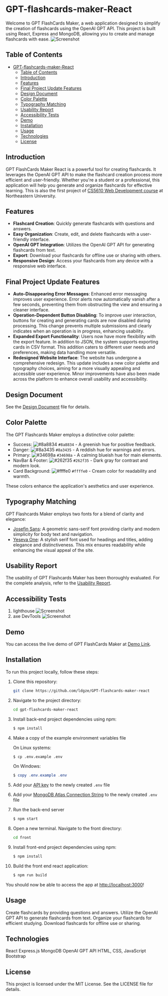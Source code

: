 # GPT-flashcards-maker-React

Welcome to GPT FlashCards Maker, a web application designed to simplify the creation of flashcards using the OpenAI GPT API. This project is built using React, Express and MongoDB, allowing you to create and manage flashcards with ease.
![Screenshot](./front/public/dashboard.gif)

## Table of Contents

- [GPT-flashcards-maker-React](#gpt-flashcards-maker-react)
  - [Table of Contents](#table-of-contents)
  - [Introduction](#introduction)
  - [Features](#features)
  - [Final Project Update Features](#final-project-update-features)
  - [Design Document](#design-document)
  - [Color Palette](#color-palette)
  - [Typography Matching](#typography-matching)
  - [Usability Report](#usability-report)
  - [Accessibility Tests](#accessibility-tests)
  - [Demo](#demo)
  - [Installation](#installation)
  - [Usage](#usage)
  - [Technologies](#technologies)
  - [License](#license)

## Introduction

GPT FlashCards Maker React is a powerful tool for creating flashcards. It leverages the OpenAI GPT API to make the flashcard creation process more efficient and user-friendly. Whether you're a student or a professional, this application will help you generate and organize flashcards for effective learning. This is also the first project of [CS5610 Web Development course](https://johnguerra.co/classes/webDevelopment_fall_2023/) at Northeastern University.

## Features

- **Flashcard Creation**: Quickly generate flashcards with questions and answers.
- **Easy Organization**: Create, edit, and delete flashcards with a user-friendly interface.
- **OpenAI GPT Integration**: Utilizes the OpenAI GPT API for generating flashcards from text.
- **Export**: Download your flashcards for offline use or sharing with others.
- **Responsive Design**: Access your flashcards from any device with a responsive web interface.

## Final Project Update Features

- **Auto-Disappearing Error Messages**: Enhanced error messaging improves user experience. Error alerts now automatically vanish after a few seconds, preventing them from obstructing the view and ensuring a cleaner interface.
- **Operation-Dependent Button Disabling**: To improve user interaction, buttons for creating and generating cards are now disabled during processing. This change prevents multiple submissions and clearly indicates when an operation is in progress, enhancing usability.
- **Expanded Export Functionality**: Users now have more flexibility with the export feature. In addition to JSON, the system supports exporting cards in CSV format. This addition caters to different user needs and preferences, making data handling more versatile.
- **Redesigned Website Interface**: The website has undergone a comprehensive redesign. This update includes a new color palette and typography choices, aiming for a more visually appealing and accessible user experience. Minor improvements have also been made across the platform to enhance overall usability and accessibility.

## Design Document

See the [Design Document](./deisgn-document.md) file for details.

## Color Palette

The GPT Flashcards Maker employs a distinctive color palette:

- Success: ![#8a8834](https://placehold.co/15x15/8a8834/FFF) `#8a8834` - A greenish hue for positive feedback.
- Danger: ![#8a3435](https://placehold.co/15x15/8a3435/FFF) `#8a3435` - A reddish hue for warnings and errors.
- Primary: ![#34698a](https://placehold.co/15x15/34698a/FFF) `#34698a` - A calming blueish hue for main elements.
- NavBar & Footer: ![#262f35](https://placehold.co/15x15/262f35/FFF) `#262f35` - Dark gray for contrast and modern look.
- Card Background: ![#ffffe0](https://placehold.co/15x15/ffffe0/FFF) `#ffffe0` - Cream color for readability and warmth.

These colors enhance the application's aesthetics and user experience.

## Typography Matching

GPT Flashcards Maker employs two fonts for a blend of clarity and elegance:

- [Josefin Sans](https://fonts.google.com/specimen/Josefin+Sans): A geometric sans-serif font providing clarity and modern simplicity for body text and navigation.
- [Yeseva One](https://fonts.google.com/specimen/Yeseva+One): A stylish serif font used for headings and titles, adding elegance and distinctiveness.
  This mix ensures readability while enhancing the visual appeal of the site.

## Usability Report

The usability of GPT Flashcards Maker has been thoroughly evaluated. For the complete analysis, refer to the [Usability Report](https://docs.google.com/document/d/1v2r-lXetH0ebWcA2A4lWNdP5FflcLiQQa0oZsX8DClk/edit?usp=sharing).

## Accessibility Tests

1. lighthouse
   ![Screenshot](./front/public/lighthouse.png)
2. axe DevTools
   ![Screenshot](./front/public/axe.png)

## Demo

You can access the live demo of GPT FlashCards Maker at [Demo Link](https://gpt-flashcards-maker-react.onrender.com/).

## Installation

To run this project locally, follow these steps:

1. Clone this repository:

   ```bash
   git clone https://github.com/ldgze/GPT-flashcards-maker-react
   ```

2. Navigate to the project directory:

   ```bash
   cd gpt-flashcards-maker-react
   ```

3. Install back-end project dependencies using npm:

   ```bash
   $ npm install
   ```

4. Make a copy of the example environment variables file

   On Linux systems:

   ```bash
   $ cp .env.example .env
   ```

   On Windows:

   ```powershell
   $ copy .env.example .env
   ```

5. Add your [API key](https://platform.openai.com/account/api-keys) to the newly created `.env` file
6. Add your [MongoDB Atlas Connection String](https://www.mongodb.com/docs/drivers/node/current/quick-start/create-a-connection-string/) to the newly created `.env` file

7. Run the back-end server

   ```bash
   $ npm start
   ```

8. Open a new terminal. Navigate to the front directory:

   ```bash
   cd front
   ```

9. Install front-end project dependencies using npm:

   ```bash
   $ npm install
   ```

10. Build the front end react application:
    ```bash
    $ npm run build
    ```

You should now be able to access the app at [http://localhost:3000](http://localhost:3000)!

## Usage

Create flashcards by providing questions and answers.
Utilize the OpenAI GPT API to generate flashcards from text.
Organize your flashcards for efficient studying.
Download flashcards for offline use or sharing.

## Technologies

React
Express.js
MongoDB
OpenAI GPT API
HTML, CSS, JavaScript
Bootstrap

## License

This project is licensed under the MIT License. See the LICENSE file for details.
